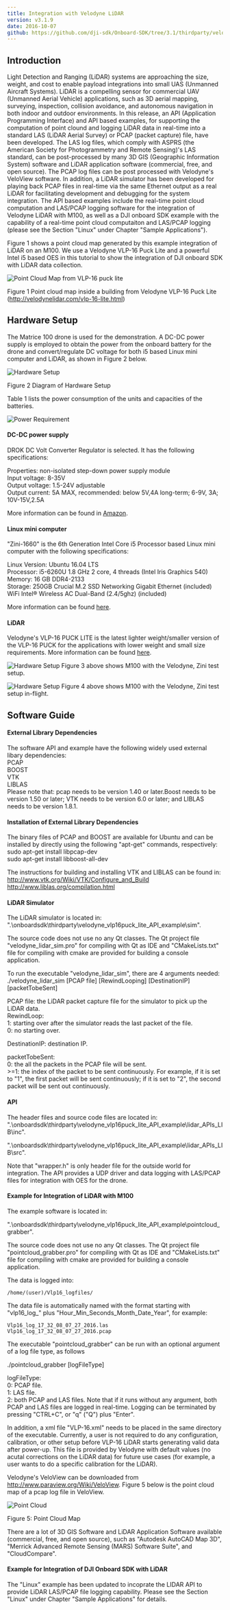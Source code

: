 ```yaml
---
title: Integration with Velodyne LiDAR
version: v3.1.9
date: 2016-10-07
github: https://github.com/dji-sdk/Onboard-SDK/tree/3.1/thirdparty/velodyne_vlp16puck_lite_API_example
---
```


## Introduction

Light Detection and Ranging (LiDAR) systems are approaching the size, weight, and cost to enable payload integrations into small UAS (Unmanned Aircraft Systems). LiDAR is a compelling sensor for commercial UAV (Unmanned Aerial Vehicle) applications, such as 3D aerial mapping, surveying, inspection, collision avoidance, and autonomous navigation in both indoor and outdoor environments. In this release, an API (Application Programming Interface) and API based examples, for supporting the computation of point clound and logging LiDAR data in real-time  into a standard LAS (LiDAR Aerial Survey) or PCAP 
(packet capture) file, have been developed.  The LAS log files, which comply with ASPRS (the American Society for Photogrammetry and Remote Sensing)'s LAS standard, can be post-processed by many 3D GIS (Geographic Information System) software and LiDAR application software (commercial, free, and open source). The PCAP log files can be post processed with Velodyne's VeloView software. In addition, a LiDAR simulator has been developed for playing back PCAP files in real-time via the same Ethernet output as a real LiDAR for facilitating development and debugging for the system integration. The API based examples include the real-time point cloud computation and LAS/PCAP logging software for the integration of Velodyne LiDAR with M100, as well as a DJI onboard SDK example with the capability of a real-time point cloud computaiton and LAS/PCAP logging (please see the Section "Linux" under Chapter "Sample Applications").


Figure 1 shows a point cloud map generated by this example integration of LiDAR on an M100.  We use a Velodyne VLP-16 Puck Lite and a powerful Intel i5 based OES in this tutorial to show the integration of DJI onboard SDK with LiDAR data collection.


![Point Cloud Map from VLP-16 puck lite](../../images/velodyne/pointCloudInsideBuilding.png)

Figure 1 Point cloud map inside a building from Velodyne VLP-16 Puck Lite (<http://velodynelidar.com/vlp-16-lite.html>)

## Hardware Setup

The Matrice 100 drone is used for the demonstration. A DC-DC power supply is employed to obtain the power from the onboard battery  for the drone and convert/regulate DC voltage for both i5 based Linux mini computer and LiDAR, as shown in Figure 2 below.

![Hardware Setup](../../images/velodyne/hw_setup.PNG)

Figure 2 Diagram of Hardware Setup

Table 1 lists the power consumption of the units and capacities of the batteries.

![Power Requirement](../../images/velodyne/units_power_consumptions_Batteries.PNG)

#### DC-DC power supply

  DROK DC Volt Converter Regulator is selected. It has the following specifications:
  	
  Properties: non-isolated step-down power supply module   
  Input voltage: 8-35V   
  Output voltage: 1.5-24V adjustable     
  Output current: 5A MAX, recommended: below 5V,4A long-term; 6-9V, 3A; 10V-15V,2.5A
     
  More information can be found in [Amazon](https://www.amazon.com/DROK-Converter-Regulator-1-5-24V-Adjustable/dp/B00KL7I9XC).

#### Linux mini computer

  "Zini-1660" is the 6th Generation Intel Core i5 Processor based Linux mini computer with the following specifications:

  Linux Version:  Ubuntu 16.04 LTS  
  Processor: i5-6260U 1.8 GHz 2 core, 4 threads (Intel Iris Graphics 540)     
  Memory: 16 GB DDR4-2133     
  Storage: 250GB Crucial M.2 SSD
  Networking  Gigabit Ethernet (included)    
  WiFi  Intel® Wireless AC Dual-Band (2.4/5ghz) (included)    

  More information can be found [here](https://zareason.com/shop/Zini-1660.html).

#### LiDAR

  Velodyne's VLP-16 PUCK LITE is the latest lighter weight/smaller version of the VLP-16 PUCK for the applications with lower weight and small size requirements.  More information can be found [here](http://velodynelidar.com/vlp-16-lite.html).
  	
  ![Hardware Setup](../../images/velodyne/VeloM100.JPG)
  Figure 3 above shows M100 with the Velodyne, Zini test setup. 

  ![Hardware Setup](../../images/velodyne/VeloFlying.JPG)
  Figure 4 above shows M100 with the Velodyne, Zini test setup in-flight. 
	
## Software Guide

#### External Library Dependencies
The software API and example have the following widely used external libary dependencies:   
  PCAP    
  BOOST  
  VTK   
  LIBLAS    
Please note that: pcap needs to be version 1.40 or later.Boost needs to be version 1.50 or later; VTK needs to be version 6.0 or later; and LIBLAS needs to be version 1.8.1.


#### Installation of External Library Dependencies  
The binary files of PCAP and BOOST are available for Ubuntu and can be installed by directly using the following  "apt-get" commands, respectively:    
	sudo apt-get install libpcap-dev   
	sudo apt-get install libboost-all-dev

The instructions for building and installing VTK and LIBLAS can be found in:  
	http://www.vtk.org/Wiki/VTK/Configure_and_Build  
	http://www.liblas.org/compilation.html


#### LiDAR Simulator

The LiDAR simulator is located in:   
".\onboardsdk\thirdparty\velodyne_vlp16puck_lite_API_example\sim".

The source code does not use no any Qt classes. The Qt project file "velodyne_lidar_sim.pro" for compiling with Qt as IDE and "CMakeLists.txt" file for compiling with cmake are provided for building a console application.    

To run the executable "velodyne_lidar_sim", there are 4 arguments needed:  
	./velodyne_lidar_sim   [PCAP file]  [RewindLooping] [DestinationIP]  [packetTobeSent]  

PCAP file: the LiDAR packet capture file for the simulator to pick up the LiDAR data.  
RewindLoop:  
	1: starting over after the simulator reads the last packet of the file.   
	0: no starting over.  

DestinationIP:   destination IP.    

packetTobeSent:  
	0: the all the packets in the PCAP file will be sent.  
	>=1: the index of the packet to be sent continuously. For example, if it is set to "1", the first packet will be sent continuously; if it is set to "2", the second packet will be sent out continuously.   

#### API  
The header files and source code files are located in:
".\onboardsdk\thirdparty\velodyne_vlp16puck_lite_API_example\lidar_APIs_LIB\inc". 

".\onboardsdk\thirdparty\velodyne_vlp16puck_lite_API_example\lidar_APIs_LIB\src".

Note that "wrapper.h" is only header file for the outside world for integration. The API provides a UDP driver and data logging with LAS/PCAP files for integration with OES for the drone.  

#### Example for Integration of LiDAR with M100
The example software is located in:

".\onboardsdk\thirdparty\velodyne_vlp16puck_lite_API_example\pointcloud_grabber".

The source code does not use no any Qt classes. The Qt project file "pointcloud_grabber.pro" for compiling with Qt as IDE and "CMakeLists.txt" file for compiling with cmake are provided for building a console application.

The data is logged into: 
	
`/home/(user)/Vlp16_logfiles/`

The data file is automatically named with the format starting with "vlp16_log_" plus "Hour_Min_Seconds_Month_Date_Year", for example:

`Vlp16_log_17_32_08_07_27_2016.las`  
`Vlp16_log_17_32_08_07_27_2016.pcap`

The executable "pointcloud_grabber" can be run with an optional argument of a log file type, as follows

./pointcloud_grabber  [logFileType]

logFileType:  
	0: PCAP file.      
	1: LAS file.  
	2: both PCAP and LAS files.
Note that if it runs without any argument, both PCAP and LAS files are logged in real-time.  Logging can be terminated by pressing "CTRL+C",  or "q" ("Q") plus "Enter". 

In addition, a xml file "VLP-16.xml" needs to be placed in the same directory of the executable. Currently, a user is not required to do any configuration, calibration, or other setup before VLP-16 LiDAR starts generating valid data after power-up. This file is provided by Velodyne with default values (no acutal corrections on the LiDAR data) for future use cases (for example, a user wants to do a specific calibration for the LiDAR).  
 
Velodyne's VeloView can be downloaded from <http://www.paraview.org/Wiki/VeloView>.  Figure 5 below is the point cloud map of a pcap log file in VeloView.

![Point Cloud](../../images/velodyne/PointCloudInVeloView.png)

Figure 5: Point Cloud Map   

There are a lot of 3D GIS Software and LiDAR Application Software available (commercial, free, and open source), such as "Autodesk AutoCAD Map 3D", "Merrick Advanced Remote Sensing (MARS) Software Suite", and "CloudCompare".


#### Example for Integration of DJI Onboard SDK with LiDAR 

The "Linux" example has been updated to incoprate the LIDAR API to provide LiDAR LAS/PCAP file logging capability. Please see the Section "Linux" under Chapter "Sample Applications" for details.
